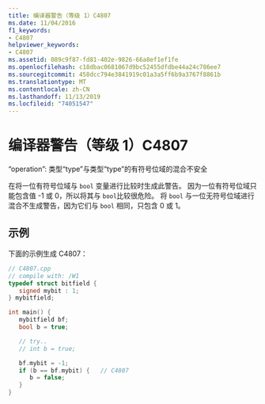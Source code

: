```yaml
---
title: 编译器警告（等级 1）C4807
ms.date: 11/04/2016
f1_keywords:
- C4807
helpviewer_keywords:
- C4807
ms.assetid: 089c9f87-fd81-402e-9826-66a8ef1ef1fe
ms.openlocfilehash: c18dbac0681067d9bc52455dfdbe44a24c786ee7
ms.sourcegitcommit: 458dcc794e3841919c01a3a5ff6b9a3767f8861b
ms.translationtype: MT
ms.contentlocale: zh-CN
ms.lasthandoff: 11/13/2019
ms.locfileid: "74051547"
---
```

# <a name="compiler-warning-level-1-c4807"></a>编译器警告（等级 1）C4807

“operation”: 类型“type”与类型“type”的有符号位域的混合不安全

在将一位有符号位域与 `bool` 变量进行比较时生成此警告。 因为一位有符号位域只能包含值 -1 或 0，所以将其与 `bool`比较很危险。 将 `bool` 与一位无符号位域进行混合不生成警告，因为它们与 `bool` 相同，只包含 0 或 1。

## <a name="example"></a>示例

下面的示例生成 C4807：

```cpp
// C4807.cpp
// compile with: /W1
typedef struct bitfield {
   signed mybit : 1;
} mybitfield;

int main() {
   mybitfield bf;
   bool b = true;

   // try..
   // int b = true;

   bf.mybit = -1;
   if (b == bf.mybit) {   // C4807
      b = false;
   }
}
```